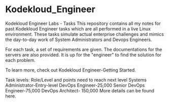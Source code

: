 # Kodekloud_Engineer

Kodekloud Engineer Labs - Tasks
This repository contains all my notes for past Kodekloud Engineer tasks which are all performed in a live Linux environment. These tasks simulate actual enterprise challenges and mimics the day-to-day work of System Administrators and Devops Engineers.

For each task, a set of requirements are given. The documentations for the servers are also provided. It is up for the "engineer" to find the solution for each problem.

To learn more, check out Kodekloud Engineer-Getting Started.

Task levels:
Role/Level and points need to reach next level
Systems Administrator-Entry-level
DevOps Engineer-25,000
Senior DevOps Engineer-75,000
DevOps Architect- 150,000
More details can be found here.